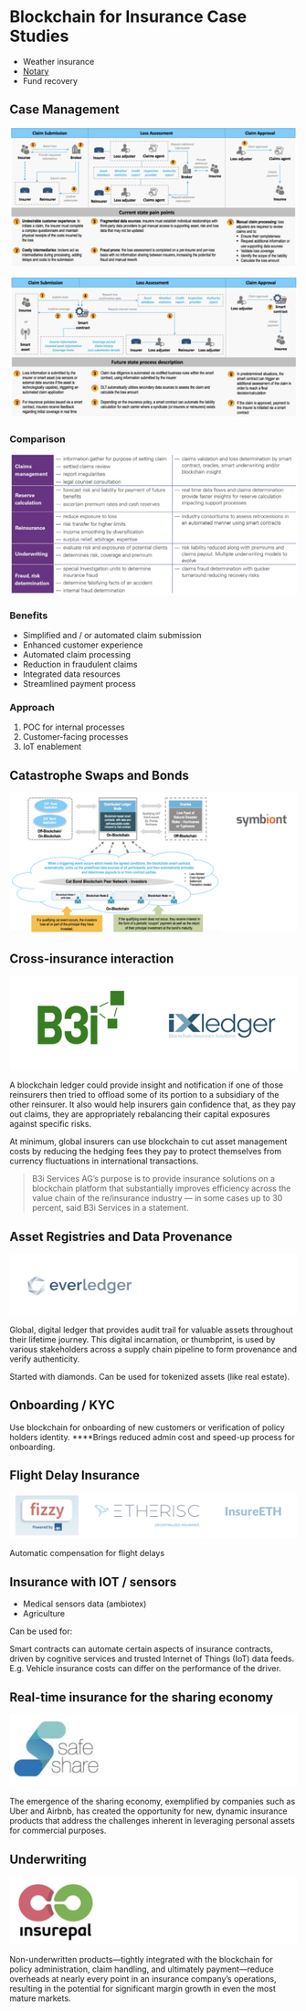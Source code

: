 # Blockchain for Insurance Case Studies

* Weather insurance
* [Notary](../../case-studies/notarization-platform.md)
* Fund recovery

## Case Management

![Now](../../.gitbook/assets/image%20%2864%29.png)



![With Blockchain](../../.gitbook/assets/image%20%2813%29.png)



### Comparison

![](../../.gitbook/assets/image%20%2873%29.png)

### Benefits

* Simplified and / or automated claim submission
* Enhanced customer experience
* Automated claim processing
* Reduction in fraudulent claims
* Integrated data resources
* Streamlined payment process

### Approach

1. POC for internal processes
2. Customer-facing processes
3. IoT enablement

## Catastrophe Swaps and Bonds

![](../../.gitbook/assets/image%20%2819%29.png)

## Cross-insurance interaction

![](../../.gitbook/assets/image%20%2831%29.png)

A blockchain ledger could provide insight and notification if one of those reinsurers then tried to offload some of its portion to a subsidiary of the other reinsurer. It also would help insurers gain confidence that, as they pay out claims, they are appropriately rebalancing their capital exposures against specific risks.

At minimum, global insurers can use blockchain to cut asset management costs by reducing the hedging fees they pay to protect themselves from currency fluctuations in international transactions.

> B3i Services AG’s purpose is to provide insurance solutions on a blockchain platform that substantially improves efficiency across the value chain of the re/insurance industry — in some cases up to 30 percent, said B3i Services in a statement.

## **Asset Registries and Data Provenance**

![](../../.gitbook/assets/image%20%2828%29.png)

Global, digital ledger that provides audit trail for valuable assets throughout their lifetime journey. This digital incarnation, or thumbprint, is used by various stakeholders across a supply chain pipeline to form provenance and verify authenticity.

Started with diamonds. Can be used for tokenized assets \(like real estate\).

## **Onboarding / KYC**

Use blockchain for onboarding of new customers or verification of policy holders identity. ****Brings reduced admin cost and speed-up process for onboarding.

## **Flight Delay Insurance**

![](../../.gitbook/assets/image%20%2865%29.png)

Automatic compensation for flight delays

## **Insurance with IOT / sensors**

* Medical sensors data \(ambiotex\)
* Agriculture

Can be used for:

Smart contracts can automate certain aspects of insurance contracts, driven by cognitive services and trusted Internet of Things \(IoT\) data feeds. E.g. Vehicle insurance costs can differ on the performance of the driver.

## **Real-time insurance for the sharing economy**

![](../../.gitbook/assets/image%20%2821%29.png)

The emergence of the sharing economy, exemplified by companies such as Uber and Airbnb, has created the opportunity for new, dynamic insurance products that address the challenges inherent in leveraging personal assets for commercial purposes.

## **Underwriting**

![](../../.gitbook/assets/image%20%2857%29.png)

Non-underwritten products—tightly integrated with the blockchain for policy administration, claim handling, and ultimately payment—reduce overheads at nearly every point in an insurance company’s operations, resulting in the potential for significant margin growth in even the most mature markets.

